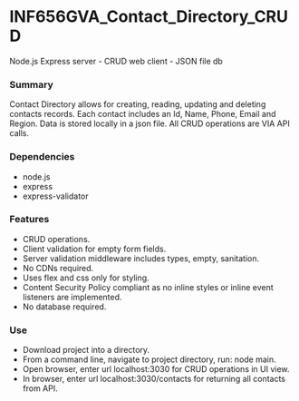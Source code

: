 # INF656GVA_Contact_Directory_CRUD
Node.js Express server - CRUD web client - JSON file db

### Summary
Contact Directory allows for creating, reading, updating and deleting contacts records. Each contact includes an Id, Name, Phone, Email and Region. Data is stored locally in a json file. All CRUD operations are VIA API calls. 

### Dependencies
- node.js
- express
- express-validator

### Features
- CRUD operations.
- Client validation for empty form fields.
- Server validation middleware includes types, empty, sanitation.
- No CDNs required.
- Uses flex and css only for styling.
- Content Security Policy compliant as no inline styles or inline event listeners are implemented.
- No database required.

### Use
- Download project into a directory.
- From a command line, navigate to project directory, run: node main.
- Open browser, enter url localhost:3030 for CRUD operations in UI view.
- In browser, enter url localhost:3030/contacts for returning all contacts from API.

 

